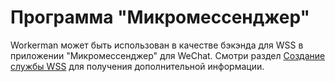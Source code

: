 # Программа "Микромессенджер"

Workerman может быть использован в качестве бэкэнда для WSS в приложении "Микромессенджер" для WeChat. Смотри раздел [Создание службы WSS](secure-websocket-server.md) для получения дополнительной информации.
